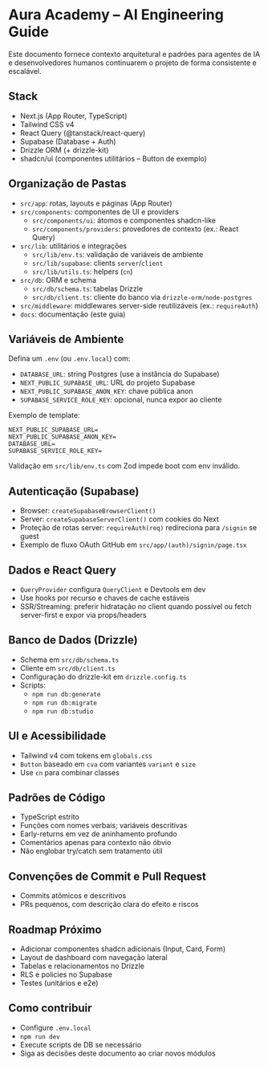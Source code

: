 # Aura Academy – AI Engineering Guide

Este documento fornece contexto arquitetural e padrões para agentes de IA e desenvolvedores humanos continuarem o projeto de forma consistente e escalável.

## Stack
- Next.js (App Router, TypeScript)
- Tailwind CSS v4
- React Query (@tanstack/react-query)
- Supabase (Database + Auth)
- Drizzle ORM (+ drizzle-kit)
- shadcn/ui (componentes utilitários – Button de exemplo)

## Organização de Pastas
- `src/app`: rotas, layouts e páginas (App Router)
- `src/components`: componentes de UI e providers
  - `src/components/ui`: átomos e componentes shadcn-like
  - `src/components/providers`: provedores de contexto (ex.: React Query)
- `src/lib`: utilitários e integrações
  - `src/lib/env.ts`: validação de variáveis de ambiente
  - `src/lib/supabase`: clients `server`/`client`
  - `src/lib/utils.ts`: helpers (`cn`)
- `src/db`: ORM e schema
  - `src/db/schema.ts`: tabelas Drizzle
  - `src/db/client.ts`: cliente do banco via `drizzle-orm/node-postgres`
- `src/middleware`: middlewares server-side reutilizáveis (ex.: `requireAuth`)
- `docs`: documentação (este guia)

## Variáveis de Ambiente
Defina um `.env` (ou `.env.local`) com:
- `DATABASE_URL`: string Postgres (use a instância do Supabase)
- `NEXT_PUBLIC_SUPABASE_URL`: URL do projeto Supabase
- `NEXT_PUBLIC_SUPABASE_ANON_KEY`: chave pública anon
- `SUPABASE_SERVICE_ROLE_KEY`: opcional, nunca expor ao cliente

Exemplo de template:

```
NEXT_PUBLIC_SUPABASE_URL=
NEXT_PUBLIC_SUPABASE_ANON_KEY=
DATABASE_URL=
SUPABASE_SERVICE_ROLE_KEY=
```

Validação em `src/lib/env.ts` com Zod impede boot com env inválido.

## Autenticação (Supabase)
- Browser: `createSupabaseBrowserClient()`
- Server: `createSupabaseServerClient()` com cookies do Next
- Proteção de rotas server: `requireAuth(req)` redireciona para `/signin` se guest
- Exemplo de fluxo OAuth GitHub em `src/app/(auth)/signin/page.tsx`

## Dados e React Query
- `QueryProvider` configura `QueryClient` e Devtools em dev
- Use hooks por recurso e chaves de cache estáveis
- SSR/Streaming: preferir hidratação no client quando possível ou fetch server-first e expor via props/headers

## Banco de Dados (Drizzle)
- Schema em `src/db/schema.ts`
- Cliente em `src/db/client.ts`
- Configuração do drizzle-kit em `drizzle.config.ts`
- Scripts:
  - `npm run db:generate`
  - `npm run db:migrate`
  - `npm run db:studio`

## UI e Acessibilidade
- Tailwind v4 com tokens em `globals.css`
- `Button` baseado em `cva` com variantes `variant` e `size`
- Use `cn` para combinar classes

## Padrões de Código
- TypeScript estrito
- Funções com nomes verbais; variáveis descritivas
- Early-returns em vez de aninhamento profundo
- Comentários apenas para contexto não óbvio
- Não englobar try/catch sem tratamento útil

## Convenções de Commit e Pull Request
- Commits atômicos e descritivos
- PRs pequenos, com descrição clara do efeito e riscos

## Roadmap Próximo
- Adicionar componentes shadcn adicionais (Input, Card, Form)
- Layout de dashboard com navegação lateral
- Tabelas e relacionamentos no Drizzle
- RLS e policies no Supabase
- Testes (unitários e e2e)

## Como contribuir
- Configure `.env.local`
- `npm run dev`
- Execute scripts de DB se necessário
- Siga as decisões deste documento ao criar novos módulos


